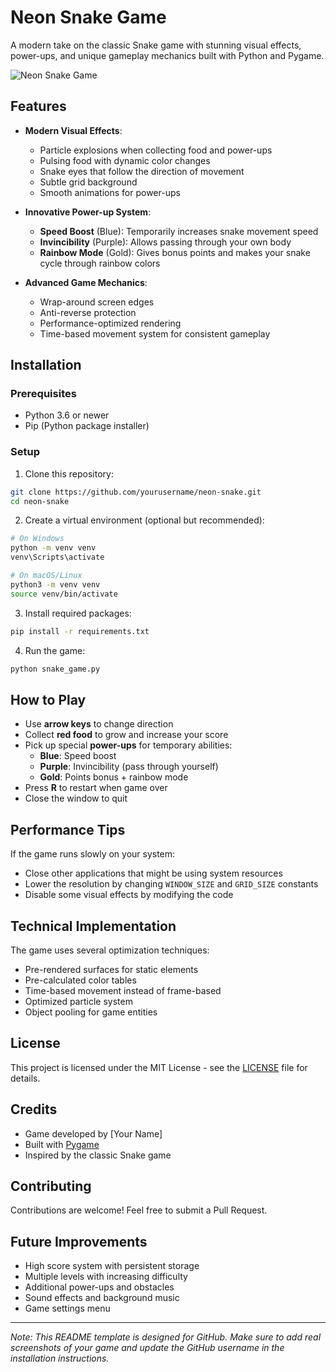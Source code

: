# Neon Snake Game

A modern take on the classic Snake game with stunning visual effects, power-ups, and unique gameplay mechanics built with Python and Pygame.

![Neon Snake Game](screenshots/gameplay.png) <!-- Add your screenshot here -->

## Features

- **Modern Visual Effects**:
  - Particle explosions when collecting food and power-ups
  - Pulsing food with dynamic color changes
  - Snake eyes that follow the direction of movement
  - Subtle grid background
  - Smooth animations for power-ups

- **Innovative Power-up System**:
  - **Speed Boost** (Blue): Temporarily increases snake movement speed
  - **Invincibility** (Purple): Allows passing through your own body
  - **Rainbow Mode** (Gold): Gives bonus points and makes your snake cycle through rainbow colors

- **Advanced Game Mechanics**:
  - Wrap-around screen edges
  - Anti-reverse protection
  - Performance-optimized rendering
  - Time-based movement system for consistent gameplay

## Installation

### Prerequisites
- Python 3.6 or newer
- Pip (Python package installer)

### Setup

1. Clone this repository:
```bash
git clone https://github.com/yourusername/neon-snake.git
cd neon-snake
```

2. Create a virtual environment (optional but recommended):
```bash
# On Windows
python -m venv venv
venv\Scripts\activate

# On macOS/Linux
python3 -m venv venv
source venv/bin/activate
```

3. Install required packages:
```bash
pip install -r requirements.txt
```

4. Run the game:
```bash
python snake_game.py
```

## How to Play

- Use **arrow keys** to change direction
- Collect **red food** to grow and increase your score
- Pick up special **power-ups** for temporary abilities:
  - **Blue**: Speed boost
  - **Purple**: Invincibility (pass through yourself)
  - **Gold**: Points bonus + rainbow mode
- Press **R** to restart when game over
- Close the window to quit

## Performance Tips

If the game runs slowly on your system:
- Close other applications that might be using system resources
- Lower the resolution by changing `WINDOW_SIZE` and `GRID_SIZE` constants
- Disable some visual effects by modifying the code

## Technical Implementation

The game uses several optimization techniques:
- Pre-rendered surfaces for static elements
- Pre-calculated color tables
- Time-based movement instead of frame-based
- Optimized particle system
- Object pooling for game entities

## License

This project is licensed under the MIT License - see the [LICENSE](LICENSE) file for details.

## Credits

- Game developed by [Your Name]
- Built with [Pygame](https://www.pygame.org/)
- Inspired by the classic Snake game

## Contributing

Contributions are welcome! Feel free to submit a Pull Request.

## Future Improvements

- High score system with persistent storage
- Multiple levels with increasing difficulty
- Additional power-ups and obstacles
- Sound effects and background music
- Game settings menu

---

*Note: This README template is designed for GitHub. Make sure to add real screenshots of your game and update the GitHub username in the installation instructions.* 